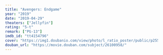 ```yaml
---
title: "Avengers: Endgame"
year: "2019"
date: "2019-04-29"
theaters: ["Jellyfin"]
rating: "5-t"
remark: ["PG-13"]
imdb_id: "tt4154796"
cover: "https://img1.doubanio.com/view/photo/l_ratio_poster/public/p2550755859.jpg"
douban_url: "https://movie.douban.com/subject/26100958/"
---
```

